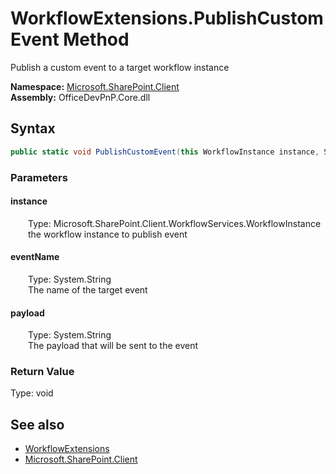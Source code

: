# WorkflowExtensions.PublishCustomEvent Method  
 Publish a custom event to a target workflow instance   

**Namespace:** [Microsoft.SharePoint.Client](Microsoft.SharePoint.Client.md)  
**Assembly:** OfficeDevPnP.Core.dll  
## Syntax
```C#
public static void PublishCustomEvent(this WorkflowInstance instance, String eventName, String payload)
```
### Parameters
#### instance  
&emsp;&emsp;Type: Microsoft.SharePoint.Client.WorkflowServices.WorkflowInstance  
&emsp;&emsp;the workflow instance to publish event  

  

#### eventName  
&emsp;&emsp;Type: System.String  
&emsp;&emsp;The name of the target event  

  

#### payload  
&emsp;&emsp;Type: System.String  
&emsp;&emsp;The payload that will be sent to the event  

  

### Return Value
Type: void  

## See also
- [WorkflowExtensions](Microsoft.SharePoint.Client.WorkflowExtensions.md) 
- [Microsoft.SharePoint.Client](Microsoft.SharePoint.Client.md) 
